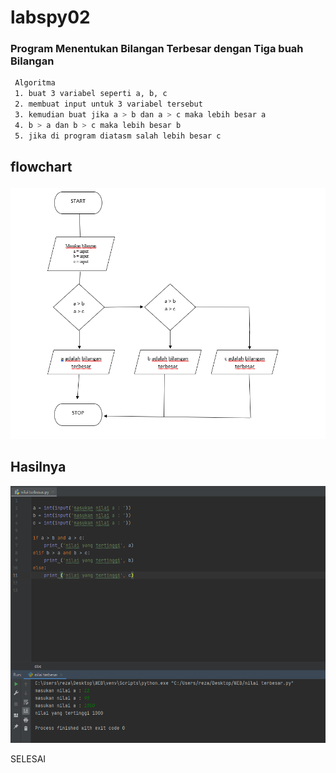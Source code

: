 # labspy02
### Program Menentukan Bilangan Terbesar dengan Tiga buah Bilangan
 
 ```bash
  Algoritma
  1. buat 3 variabel seperti a, b, c
  2. membuat input untuk 3 variabel tersebut
  3. kemudian buat jika a > b dan a > c maka lebih besar a
  4. b > a dan b > c maka lebih besar b
  5. jika di program diatasm salah lebih besar c
  ```
 ## flowchart <p>
  ![1](ss/1.png)

## Hasilnya
 ![2](ss/2.png)

SELESAI <p>

